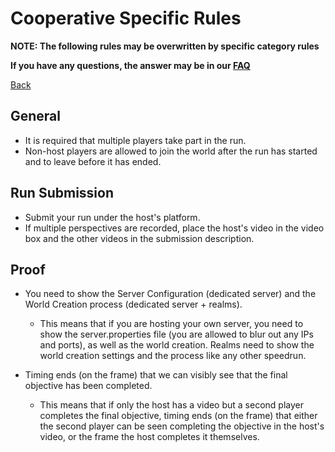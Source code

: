 # Cooperative Specific Rules

**NOTE: The following rules may be overwritten by specific category rules**

**If you have any questions, the answer may be in our
[FAQ](https://www.speedrun.com/mcbe/thread/vdv9t)**

[Back](../README.md)

## General

* It is required that multiple players take part in the run.
* Non-host players are allowed to join the world after the run has started and
to leave before it has ended.

## Run Submission

* Submit your run under the host's platform.
* If multiple perspectives are recorded, place the host's video in the video box
and the other videos in the submission description.

## Proof
* You need to show the Server Configuration (dedicated server) and the World
Creation process (dedicated server + realms).
	- This means that if you are hosting your own server, you need to show the
	server.properties file (you are allowed to blur out any IPs and ports), as
	well as the world creation. Realms need to show the world creation settings
	and the process like any other speedrun.

* Timing ends (on the frame) that we can visibly see that the final objective has
been completed.
	- This means that if only the host has a video but a second player
	completes the final objective, timing ends (on the frame) that either the
	second player can be seen completing the objective in the host's video,
	or the frame the host completes it themselves.

